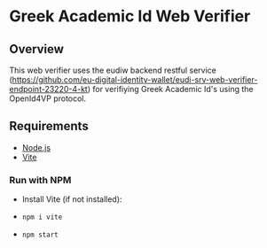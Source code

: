 # Greek Academic Id Web Verifier

## Overview
This web verifier uses the eudiw backend restful service (https://github.com/eu-digital-identity-wallet/eudi-srv-web-verifier-endpoint-23220-4-kt) for verifiying Greek Academic Id's using the OpenId4VP protocol.

## Requirements
- [Node.js](https://nodejs.org/en)
- [Vite](https://vite.dev/)

### Run with NPM
- Install Vite (if not installed):
- ```bash
  npm i vite
  ```
- ```bash
  npm start
  ```